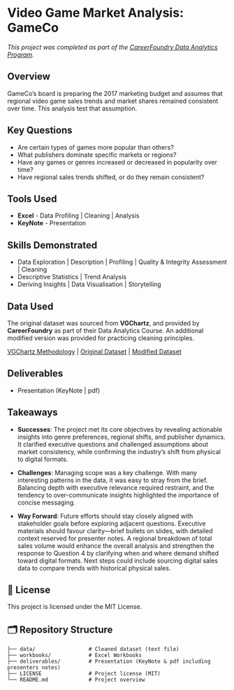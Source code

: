 # Video Game Market Analysis: GameCo

*This project was completed as part of the [CareerFoundry Data Analytics Program](https://careerfoundry.com/en/courses/become-a-data-analyst/).*

## Overview

GameCo’s board is preparing the 2017 marketing budget and assumes that regional video game sales trends and market shares remained consistent over time. This analysis test that assumption.

## Key Questions
- Are certain types of games more popular than others?
- What publishers dominate specific markets or regions?
- Have any games or genres increased or decreased in popularity over time?
- Have regional sales trends shifted, or do they remain consistent?

## Tools Used 

- **Excel** - Data Profiling | Cleaning | Analysis
- **KeyNote** - Presentation

## Skills Demonstrated

- Data Exploration | Description | Profiling | Quality & Integrity Assessment | Cleaning
- Descriptive Statistics | Trend Analysis
- Deriving Insights | Data Visualisation | Storytelling

## Data Used
The original dataset was sourced from **VGChartz**, and provided by **CareerFoundry** as part of their Data Analytics Course. An additional modified version was provided for practicing cleaning principles. 

[VGChartz Methodology](http://www.vgchartz.com/methodology.php) | [Original Dataset](https://images.careerfoundry.com/public/courses/intro-to-data/E1/vgsales.xlsx) | [Modified Dataset](https://coach-courses-us.s3.amazonaws.com/public/courses/intro-to-data/E4/vgsales_dirty.xlsx)  


## Deliverables
- Presentation (KeyNote | pdf)

## Takeaways
- **Successes**: The project met its core objectives by revealing actionable insights into genre preferences, regional shifts, and publisher dynamics. It clarified executive questions and challenged assumptions about market consistency, while confirming the industry’s shift from physical to digital formats.

- **Challenges**: Managing scope was a key challenge. With many interesting patterns in the data, it was easy to stray from the brief. Balancing depth with executive relevance required restraint, and the tendency to over-communicate insights highlighted the importance of concise messaging.

- **Way Forward**: Future efforts should stay closely aligned with stakeholder goals before exploring adjacent questions. Executive materials should favour clarity—brief bullets on slides, with detailed context reserved for presenter notes.
A regional breakdown of total sales volume would enhance the overall analysis and strengthen the response to Question 4 by clarifying when and where demand shifted toward digital formats.
Next steps could include sourcing digital sales data to compare trends with historical physical sales. 


## 📄 License
This project is licensed under the MIT License.


## 🗂 Repository Structure

```text
├── data/                 # Cleaned dataset (text file)
├── workbooks/            # Excel Workbooks
├── deliverables/         # Presentation (KeyNote & pdf including presenters notes)
├── LICENSE               # Project license (MIT)
└── README.md             # Project overview